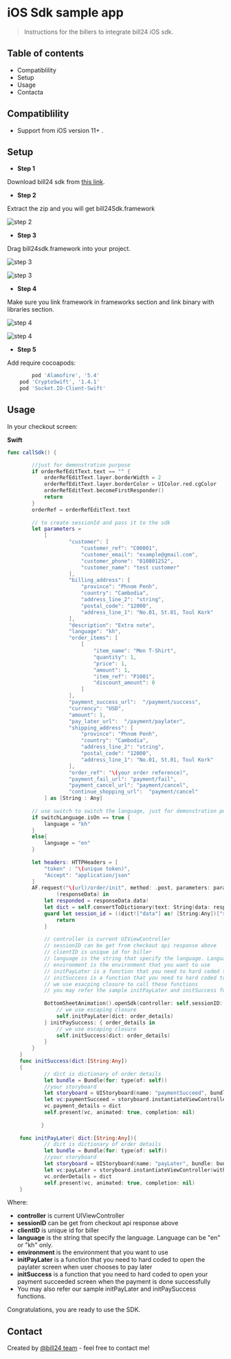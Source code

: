 # iOS Sdk sample app

> Instructions for the billers to integrate bill24 iOS sdk.

## Table of contents

* Compatiblility
* Setup
* Usage
* Contacta

## Compatiblility
- Support from iOS version 11+ .

## Setup
* **Step 1**

Download bill24 sdk from [this link](https://gitlab.bill24.net/Vivorth/ios-sdk-sample-app/-/raw/master/bill24Sdk.framework.zip).

* **Step 2**

Extract the zip and you will get bill24Sdk.framework

![step 2](https://github.com/S-Vivorth/Project-For-IOS-SDK/blob/master/img/Screen%20Shot%202022-01-25%20at%203.29.34%20PM.jpg?raw=true)


* **Step 3**

Drag bill24sdk.framework into your project.

![step 3](https://github.com/S-Vivorth/Project-For-IOS-SDK/blob/master/img/Screen%20Shot%202022-01-25%20at%203.08.17%20PM.jpg?raw=true)


![step 3](https://github.com/S-Vivorth/Project-For-IOS-SDK/blob/master/img/Screen%20Shot%202022-01-25%20at%203.44.58%20PM.jpg?raw=true)


* **Step 4**

Make sure you link framework in frameworks section and link binary with libraries section.

![step 4](https://github.com/S-Vivorth/Project-For-IOS-SDK/blob/master/img/Screen%20Shot%202022-01-25%20at%203.09.02%20PM.jpg?raw=true)


![step 4](https://github.com/S-Vivorth/Project-For-IOS-SDK/blob/master/img/Screen%20Shot%202022-01-25%20at%203.09.24%20PM.jpg?raw=true)


* **Step 5**

Add require cocoapods:
```gradle
    	pod 'Alamofire', '5.4'
	pod 'CryptoSwift', '1.4.1'
	pod 'Socket.IO-Client-Swift'
```

## Usage

In your checkout screen:

**Swift**
```swift
func callSdk() {

        //just for demonstration purpose
        if orderRefEditText.text == "" {
            orderRefEditText.layer.borderWidth = 2
            orderRefEditText.layer.borderColor = UIColor.red.cgColor
            orderRefEditText.becomeFirstResponder()
            return
        }
        orderRef = orderRefEditText.text
        
        // to create sessionId and pass it to the sdk
        let parameters =
            [
                    "customer": [
                        "customer_ref": "C00001",
                        "customer_email": "example@gmail.com",
                        "customer_phone": "010801252",
                        "customer_name": "test customer"
                    ],
                    "billing_address": [
                        "province": "Phnom Penh",
                        "country": "Cambodia",
                        "address_line_2": "string",
                        "postal_code": "12000",
                        "address_line_1": "No.01, St.01, Toul Kork"
                    ],
                    "description": "Extra note",
                    "language": "kh",
                    "order_items": [
                        [
                            "item_name": "Men T-Shirt",
                            "quantity": 1,
                            "price": 1,
                            "amount": 1,
                            "item_ref": "P1001",
                            "discount_amount": 0
                        ]
                    ],
                    "payment_success_url":  "/payment/success",
                    "currency": "USD",
                    "amount": 1,
                    "pay_later_url":  "/payment/paylater",
                    "shipping_address": [
                        "province": "Phnom Penh",
                        "country": "Cambodia",
                        "address_line_2": "string",
                        "postal_code": "12000",
                        "address_line_1": "No.01, St.01, Toul Kork"
                    ],
                    "order_ref": "\(your order reference)",
                    "payment_fail_url": "payment/fail",
                    "payment_cancel_url": "payment/cancel",
                    "continue_shopping_url":  "payment/cancel"
            ] as [String : Any]
        
        // use switch to switch the language, just for demonstration purpose. You may ignore this line and pass language directly
        if switchLanguage.isOn == true {
            language = "kh"
        }
        else{
            language = "en"
        }
        
        let headers: HTTPHeaders = [
            "token" : "\(unique token)",
            "Accept": "application/json"
        ]
        AF.request("\(url)/order/init", method: .post, parameters: parameters, encoding: JSONEncoding.default, headers: headers).response {
                (responseData) in
            let responded = responseData.data!
            let dict = self.convertToDictionary(text: String(data: responded, encoding: .utf8)!)
            guard let session_id = ((dict!["data"] as! [String:Any])["session_id"] as? String) else {
                return
            }
            
            // controller is current UIViewController
            // sessionID can be get from checkout api response above
            // clientID is unique id for biller
            // language is the string that specify the language. Language can be "en" or "kh" only.
            // environment is the environment that you want to use
            // initPayLater is a function that you need to hard coded to open the paylater screen when user chooses to pay later
            // initSuccess is a function that you need to hard coded to open your payment succeeded screen when the payment is done successfully
            // we use esacping closure to call these functions
            // you may refer the sample initPayLater and initSuccess functions in below section
            
            BottomSheetAnimation().openSdk(controller: self,sessionID: session_id, cliendID: self.clientId,language: self.language,environment: self.environment){order_details in
                // we use escaping closure
                self.initPayLater(dict: order_details)
            } initPaySuccess: { order_details in
                // we use escaping closure
                self.initSuccess(dict: order_details)
            }
        }
    }
    func initSuccess(dict:[String:Any])
    {
            // dict is dictionary of order details
            let bundle = Bundle(for: type(of: self))
            //your storyboard
            let storyboard = UIStoryboard(name: "paymentSucceed", bundle: bundle)
            let vc:paymentSucceed = storyboard.instantiateViewController(withIdentifier: "paymentSucceed") as! paymentSucceed
            vc.payment_details = dict
            self.present(vc, animated: true, completion: nil)
        
           }
    
    func initPayLater( dict:[String:Any]){
            // dict is dictionary of order details
            let bundle = Bundle(for: type(of: self))
            //your storyboard
            let storyboard = UIStoryboard(name: "payLater", bundle: bundle)
            let vc:payLater = storyboard.instantiateViewController(withIdentifier: "payLater") as! payLater
            vc.orderDetails = dict
            self.present(vc, animated: true, completion: nil)
    }
```


Where:
* **controller** is current UIViewController
* **sessionID** can be get from checkout api response above
* **clientID** is unique id for biller
* **language** is the string that specify the language. Language can be "en" or "kh" only.
* **environment** is the environment that you want to use
* **initPayLater** is a function that you need to hard coded to open the paylater screen when user chooses to pay later
* **initSuccess** is a function that you need to hard coded to open your payment succeeded screen when the payment is done successfully
* You may also refer our sample initPayLater and initPaySuccess functions.

Congratulations, you are ready to use the SDK.

## Contact
Created by
[@bill24 team](vivorth.san@ubill24.com) - feel free to contact me!















